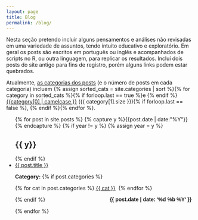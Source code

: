 ```yaml
---
layout: page
title: Blog
permalink: /blog/
---
```


Nesta seção pretendo incluir alguns pensamentos e análises não revisadas em uma variedade de assuntos, tendo intuito educativo e exploratório. Em geral os posts são escritos em português ou inglês e acompanhados de scripts no R, ou outra linguagem, para replicar os resultados. Incluí dois posts do site antigo para fins de registro, porém alguns links podem estar quebrados.

Atualmente, <a href="/categories">as categorias dos posts</a> (e o número de posts em cada categoria) incluem {% assign sorted_cats = site.categories | sort  %}{% for category in sorted_cats %}{% if forloop.last == true %}e {% endif %}<a href="/categories/#{{category[0]}}" style="font-weight:normal;"> {{category[0] | camelcase }}</a> ({{ category[1].size  }}){% if forloop.last == false %}, {% endif %}{% endfor %}.

<ul id="archive">
{% for post in site.posts %}
  {% capture y %}{{post.date | date:"%Y"}}{% endcapture %}
  {% if year != y %}
    {% assign year = y %}
    <h2 class="blogyear">{{ y}}</h2>
  {% endif %}
<li class="archiveposturl"><span><a href="{{ post.url }}" title="{{ post.title }}">{{ post.title }}</a></span><br/>
<span class = "postlower">

<!--<strong>Author:</strong> {{post.author}} -->
<strong>Category:</strong>  {% if post.categories %}
 
  {% for cat in post.categories %}
  <a href="/categories/#{{ cat }}" title="{{ cat }}">{{ cat }}</a>&nbsp;
  {% endfor %}

{% endif %} <!-- {{ post.categories | first }} -->
<strong style="font-size:100%; font-family: 'Titillium Web', sans-serif; float:right; padding-right: .5em">{{ post.date | date: '%d %b %Y' }}</strong> 
</span> 

</li>
{% endfor %}
</ul>

<!-- {{ post.date | date: '%m %d, %Y' }} -->
